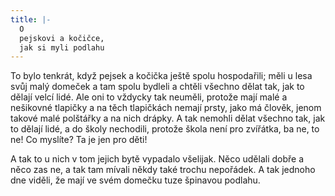 ```yaml
---
title: |-
  O
  pejskovi a kočičce,
  jak si myli podlahu
---
```


To bylo tenkrát, když pejsek a kočička ještě spolu hospodařili; měli u lesa svůj malý domeček a tam spolu bydleli a chtěli všechno dělat tak, jak to dělají velcí lidé. Ale oni to vždycky tak neuměli, protože mají malé a nešikovné tlapičky a na těch tlapičkách nemají prsty, jako má člověk, jenom takové malé polštářky a na nich drápky. A tak nemohli dělat všechno tak, jak to dělají lidé, a do školy nechodili, protože škola není pro zvířátka, ba ne, to ne! Co myslíte? Ta je jen pro děti!

A tak to u nich v tom jejich bytě vypadalo všelijak. Něco udělali dobře a něco zas ne, a tak tam mívali někdy také trochu nepořádek. A tak jednoho dne viděli, že mají ve svém domečku tuze špinavou podlahu.
